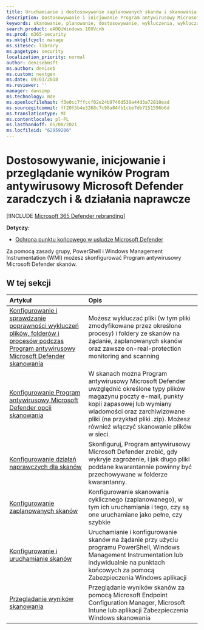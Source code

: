 ```yaml
---
title: Uruchamianie i dostosowywanie zaplanowanych skanów i skanowania na żądanie
description: Dostosowywanie i inicjowanie Program antywirusowy Microsoft Defender skanowania punktów końcowych w całej sieci.
keywords: skanowanie, planowanie, dostosowywanie, wykluczenia, wykluczanie plików, środki zaradcze, wyniki skanowania, kwarantanna, usuwanie zagrożeń, szybkie skanowanie, pełne skanowanie, Program antywirusowy Microsoft Defender
search.product: eADQiWindows 10XVcnh
ms.prod: m365-security
ms.mktglfcycl: manage
ms.sitesec: library
ms.pagetype: security
localization_priority: normal
author: denisebmsft
ms.author: deniseb
ms.custom: nextgen
ms.date: 09/03/2018
ms.reviewer: ''
manager: dansimp
ms.technology: mde
ms.openlocfilehash: f3e0cc7ffccf02e24b9746d539a44d3a72810ead
ms.sourcegitcommit: ff20f5b4e3268c7c98a84fb1cbe7db7151596b6d
ms.translationtype: MT
ms.contentlocale: pl-PL
ms.lasthandoff: 05/08/2021
ms.locfileid: "62959206"
---
```

# <a name="customize-initiate-and-review-the-results-of-microsoft-defender-antivirus-scans--remediation"></a>Dostosowywanie, inicjowanie i przeglądanie wyników Program antywirusowy Microsoft Defender zaradczych i & działania naprawcze

[!INCLUDE [Microsoft 365 Defender rebranding](../../includes/microsoft-defender.md)]


**Dotyczy:**

- [Ochrona punktu końcowego w usłudze Microsoft Defender](/microsoft-365/security/defender-endpoint/)

Za pomocą zasady grupy, PowerShell i Windows Management Instrumentation (WMI) możesz skonfigurować Program antywirusowy Microsoft Defender skanów. 

## <a name="in-this-section"></a>W tej sekcji

| Artykuł | Opis |
|:---|:---|
|[Konfigurowanie i sprawdzanie poprawności wykluczeń plików, folderów i procesów podczas Program antywirusowy Microsoft Defender skanowania](configure-exclusions-microsoft-defender-antivirus.md) | Możesz wykluczać pliki (w tym pliki zmodyfikowane przez określone procesy) i foldery ze skanów na żądanie, zaplanowanych skanów oraz zawsze on-real-protection monitoring and scanning |
|[Konfigurowanie Program antywirusowy Microsoft Defender opcji skanowania](configure-advanced-scan-types-microsoft-defender-antivirus.md) | W skanach można Program antywirusowy Microsoft Defender uwzględnić określone typy plików magazynu poczty e-mail, punkty kopii zapasowej lub wymiany wiadomości oraz zarchiwizowane pliki (na przykład pliki .zip). Możesz również włączyć skanowanie plików w sieci. |
|[Konfigurowanie działań naprawczych dla skanów](configure-remediation-microsoft-defender-antivirus.md) | Skonfiguruj, Program antywirusowy Microsoft Defender zrobić, gdy wykryje zagrożenie, i jak długo pliki poddane kwarantannie powinny być przechowywane w folderze kwarantanny. |
|[Konfigurowanie zaplanowanych skanów](scheduled-catch-up-scans-microsoft-defender-antivirus.md) | Konfigurowanie skanowania cyklicznego (zaplanowanego), w tym ich uruchamiania i tego, czy są one uruchamiane jako pełne, czy szybkie |
|[Konfigurowanie i uruchamianie skanów](run-scan-microsoft-defender-antivirus.md) | Uruchamianie i konfigurowanie skanów na żądanie przy użyciu programu PowerShell, Windows Management Instrumentation lub indywidualnie na punktach końcowych za pomocą Zabezpieczenia Windows aplikacji |
|[Przeglądanie wyników skanowania](review-scan-results-microsoft-defender-antivirus.md) | Przeglądanie wyników skanów za pomocą Microsoft Endpoint Configuration Manager, Microsoft Intune lub aplikacji Zabezpieczenia Windows skanowania |